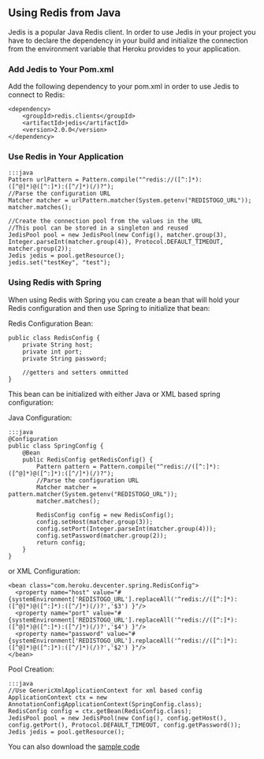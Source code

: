 ## Using Redis from Java

Jedis is a popular Java Redis client. In order to use Jedis in your project you have to declare the dependency in your build and initialize the connection from the environment variable that Heroku provides to your application.

### Add Jedis to Your Pom.xml

Add the following dependency to your pom.xml in order to use Jedis to connect to Redis:

    <dependency>
        <groupId>redis.clients</groupId>
        <artifactId>jedis</artifactId>
        <version>2.0.0</version>
    </dependency>

### Use Redis in Your Application

    :::java
    Pattern urlPattern = Pattern.compile("^redis://([^:]*):([^@]*)@([^:]*):([^/]*)(/)?");
    //Parse the configuration URL
    Matcher matcher = urlPattern.matcher(System.getenv("REDISTOGO_URL"));
    matcher.matches();
	
    //Create the connection pool from the values in the URL
    //This pool can be stored in a singleton and reused
    JedisPool pool = new JedisPool(new Config(), matcher.group(3), Integer.parseInt(matcher.group(4)), Protocol.DEFAULT_TIMEOUT, matcher.group(2));
    Jedis jedis = pool.getResource();
    jedis.set("testKey", "test");

### Using Redis with Spring

When using Redis with Spring you can create a bean that will hold your Redis configuration and then use Spring to initialize that bean:

Redis Configuration Bean:

    public class RedisConfig {
        private String host;
        private int port;
        private String password;

        //getters and setters ommitted
    }

This bean can be initialized with either Java or XML based spring configuration:

Java Configuration:

    :::java
    @Configuration
    public class SpringConfig {
        @Bean
        public RedisConfig getRedisConfig() {
            Pattern pattern = Pattern.compile("^redis://([^:]*):([^@]*)@([^:]*):([^/]*)(/)?");
            //Parse the configuration URL
            Matcher matcher = pattern.matcher(System.getenv("REDISTOGO_URL"));
            matcher.matches();
        
            RedisConfig config = new RedisConfig();
            config.setHost(matcher.group(3));
            config.setPort(Integer.parseInt(matcher.group(4)));
            config.setPassword(matcher.group(2));
            return config;
        }
    }

or XML Configuration:

    <bean class="com.heroku.devcenter.spring.RedisConfig">
      <property name="host" value="#{systemEnvironment['REDISTOGO_URL'].replaceAll('^redis://([^:]*):([^@]*)@([^:]*):([^/]*)(/)?','$3') }"/>
      <property name="port" value="#{systemEnvironment['REDISTOGO_URL'].replaceAll('^redis://([^:]*):([^@]*)@([^:]*):([^/]*)(/)?','$4') }"/>
      <property name="password" value="#{systemEnvironment['REDISTOGO_URL'].replaceAll('^redis://([^:]*):([^@]*)@([^:]*):([^/]*)(/)?','$2') }"/>
    </bean>

Pool Creation:

    :::java
    //Use GenericXmlApplicationContext for xml based config
    ApplicationContext ctx = new AnnotationConfigApplicationContext(SpringConfig.class);
    RedisConfig config = ctx.getBean(RedisConfig.class);
    JedisPool pool = new JedisPool(new Config(), config.getHost(), config.getPort(), Protocol.DEFAULT_TIMEOUT, config.getPassword());
    Jedis jedis = pool.getResource();

You can also download the [sample code](http://github.com/heroku/devcenter-redis-java.git)
